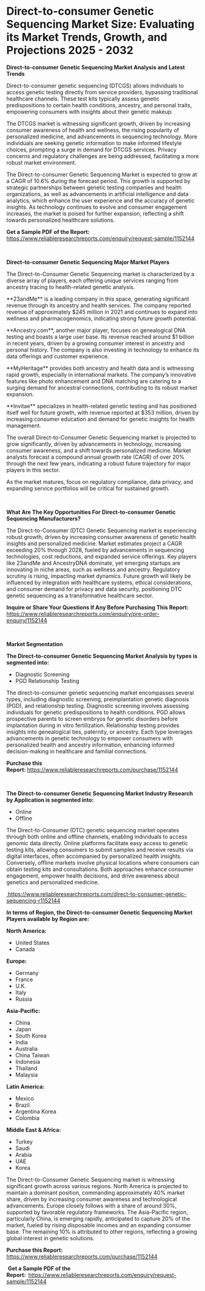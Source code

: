 <p><h1>Direct-to-consumer Genetic Sequencing Market Size: Evaluating its Market Trends, Growth, and Projections 2025 - 2032</h1></p><p><strong>Direct-to-consumer Genetic Sequencing Market Analysis and Latest Trends</strong></p>
<p><p>Direct-to-consumer genetic sequencing (DTCGS) allows individuals to access genetic testing directly from service providers, bypassing traditional healthcare channels. These test kits typically assess genetic predispositions to certain health conditions, ancestry, and personal traits, empowering consumers with insights about their genetic makeup.</p><p>The DTCGS market is witnessing significant growth, driven by increasing consumer awareness of health and wellness, the rising popularity of personalized medicine, and advancements in sequencing technology. More individuals are seeking genetic information to make informed lifestyle choices, prompting a surge in demand for DTCGS services. Privacy concerns and regulatory challenges are being addressed, facilitating a more robust market environment.</p><p>The Direct-to-consumer Genetic Sequencing Market is expected to grow at a CAGR of 10.6% during the forecast period. This growth is supported by strategic partnerships between genetic testing companies and health organizations, as well as advancements in artificial intelligence and data analytics, which enhance the user experience and the accuracy of genetic insights. As technology continues to evolve and consumer engagement increases, the market is poised for further expansion, reflecting a shift towards personalized healthcare solutions.</p></p>
<p><strong>Get a Sample PDF of the Report:&nbsp;</strong> <a href="https://www.reliableresearchreports.com/enquiry/request-sample/1152144?utm_campaign=3086&utm_medium=2&utm_source=Github&utm_content=ia&utm_term=13042025&utm_id=direct-to-consumer-genetic-sequencing">https://www.reliableresearchreports.com/enquiry/request-sample/1152144</a></p>
<p>&nbsp;</p>
<p><strong>Direct-to-consumer Genetic Sequencing Major Market Players</strong></p>
<p><p>The Direct-to-Consumer Genetic Sequencing market is characterized by a diverse array of players, each offering unique services ranging from ancestry tracing to health-related genetic analysis. </p><p>**23andMe** is a leading company in this space, generating significant revenue through its ancestry and health services. The company reported revenue of approximately $245 million in 2021 and continues to expand into wellness and pharmacogenomics, indicating strong future growth potential.</p><p>**Ancestry.com**, another major player, focuses on genealogical DNA testing and boasts a large user base. Its revenue reached around $1 billion in recent years, driven by a growing consumer interest in ancestry and personal history. The company is also investing in technology to enhance its data offerings and customer experience.</p><p>**MyHeritage** provides both ancestry and health data and is witnessing rapid growth, especially in international markets. The company’s innovative features like photo enhancement and DNA matching are catering to a surging demand for ancestral connections, contributing to its robust market expansion.</p><p>**Invitae** specializes in health-related genetic testing and has positioned itself well for future growth, with revenue reported at $353 million, driven by increasing consumer education and demand for genetic insights for health management.</p><p>The overall Direct-to-Consumer Genetic Sequencing market is projected to grow significantly, driven by advancements in technology, increasing consumer awareness, and a shift towards personalized medicine. Market analysts forecast a compound annual growth rate (CAGR) of over 20% through the next few years, indicating a robust future trajectory for major players in this sector.</p><p>As the market matures, focus on regulatory compliance, data privacy, and expanding service portfolios will be critical for sustained growth.</p></p>
<p>&nbsp;</p>
<p><strong>What Are The Key Opportunities For Direct-to-consumer Genetic Sequencing Manufacturers?</strong></p>
<p><p>The Direct-to-Consumer (DTC) Genetic Sequencing market is experiencing robust growth, driven by increasing consumer awareness of genetic health insights and personalized medicine. Market estimates project a CAGR exceeding 20% through 2028, fueled by advancements in sequencing technologies, cost reductions, and expanded service offerings. Key players like 23andMe and AncestryDNA dominate, yet emerging startups are innovating in niche areas, such as wellness and ancestry. Regulatory scrutiny is rising, impacting market dynamics. Future growth will likely be influenced by integration with healthcare systems, ethical considerations, and consumer demand for privacy and data security, positioning DTC genetic sequencing as a transformative healthcare sector.</p></p>
<p><strong>Inquire or Share Your Questions If Any Before Purchasing This Report:</strong> <a href="https://www.reliableresearchreports.com/enquiry/pre-order-enquiry/1152144?utm_campaign=3086&utm_medium=2&utm_source=Github&utm_content=ia&utm_term=13042025&utm_id=direct-to-consumer-genetic-sequencing">https://www.reliableresearchreports.com/enquiry/pre-order-enquiry/1152144</a></p>
<p>&nbsp;</p>
<p><strong>Market Segmentation</strong></p>
<p><strong>The Direct-to-consumer Genetic Sequencing Market Analysis by types is segmented into:</strong></p>
<p><ul><li>Diagnostic Screening</li><li>PGD Relationship Testing</li></ul></p>
<p><p>The direct-to-consumer genetic sequencing market encompasses several types, including diagnostic screening, preimplantation genetic diagnosis (PGD), and relationship testing. Diagnostic screening involves assessing individuals for genetic predispositions to health conditions. PGD allows prospective parents to screen embryos for genetic disorders before implantation during in vitro fertilization. Relationship testing provides insights into genealogical ties, paternity, or ancestry. Each type leverages advancements in genetic technology to empower consumers with personalized health and ancestry information, enhancing informed decision-making in healthcare and familial connections.</p></p>
<p><strong>Purchase this Report:&nbsp;</strong><a href="https://www.reliableresearchreports.com/purchase/1152144?utm_campaign=3086&utm_medium=2&utm_source=Github&utm_content=ia&utm_term=13042025&utm_id=direct-to-consumer-genetic-sequencing">https://www.reliableresearchreports.com/purchase/1152144</a></p>
<p>&nbsp;</p>
<p><strong>The Direct-to-consumer Genetic Sequencing Market Industry Research by Application is segmented into:</strong></p>
<p><ul><li>Online</li><li>Offline</li></ul></p>
<p><p>The Direct-to-Consumer (DTC) genetic sequencing market operates through both online and offline channels, enabling individuals to access genomic data directly. Online platforms facilitate easy access to genetic testing kits, allowing consumers to submit samples and receive results via digital interfaces, often accompanied by personalized health insights. Conversely, offline markets involve physical locations where consumers can obtain testing kits and consultations. Both approaches enhance consumer engagement, empower health decisions, and drive awareness about genetics and personalized medicine.</p></p>
<p><a href="https://www.reliableresearchreports.com/direct-to-consumer-genetic-sequencing-r1152144?utm_campaign=3086&utm_medium=2&utm_source=Github&utm_content=ia&utm_term=13042025&utm_id=direct-to-consumer-genetic-sequencing">&nbsp;https://www.reliableresearchreports.com/direct-to-consumer-genetic-sequencing-r1152144</a></p>
<p><strong>In terms of Region, the Direct-to-consumer Genetic Sequencing Market Players available by Region are:</strong></p>
<p>
    <p> <strong> North America: </strong>
        <ul>
            <li>United States</li>
            <li>Canada</li>
        </ul>
        </p> 
    <p> <strong> Europe: </strong>
        <ul>
            <li>Germany</li>
            <li>France</li>
            <li>U.K.</li>
            <li>Italy</li>
            <li>Russia</li>
        </ul>
        </p> 
    <p> <strong> Asia-Pacific: </strong>
        <ul>
            <li>China</li>
            <li>Japan</li>
            <li>South Korea</li>
            <li>India</li>
            <li>Australia</li>
            <li>China Taiwan</li>
            <li>Indonesia</li>
            <li>Thailand</li>
            <li>Malaysia</li>
        </ul>
        </p> 
    <p> <strong> Latin America: </strong>
        <ul>
            <li>Mexico</li>
            <li>Brazil</li>
            <li>Argentina Korea</li>
            <li>Colombia</li>
        </ul>
        </p> 
    <p> <strong> Middle East & Africa: </strong>
        <ul>
            <li>Turkey</li>
            <li>Saudi</li>
            <li>Arabia</li>
            <li>UAE</li>
            <li>Korea</li>
        </ul>
    </p>
    </p>
<p><p>The Direct-to-Consumer Genetic Sequencing market is witnessing significant growth across various regions. North America is projected to maintain a dominant position, commanding approximately 40% market share, driven by increasing consumer awareness and technological advancements. Europe closely follows with a share of around 30%, supported by favorable regulatory frameworks. The Asia-Pacific region, particularly China, is emerging rapidly, anticipated to capture 20% of the market, fueled by rising disposable incomes and an expanding consumer base. The remaining 10% is attributed to other regions, reflecting a growing global interest in genetic solutions.</p></p>
<p><strong>Purchase this Report: </strong><a href="https://www.reliableresearchreports.com/purchase/1152144?utm_campaign=3086&utm_medium=2&utm_source=Github&utm_content=ia&utm_term=13042025&utm_id=direct-to-consumer-genetic-sequencing">https://www.reliableresearchreports.com/purchase/1152144</a></p>
<p>&nbsp;<strong>Get a Sample PDF of the Report:&nbsp;&nbsp;</strong><a href="https://www.reliableresearchreports.com/enquiry/request-sample/1152144?utm_campaign=3086&utm_medium=2&utm_source=Github&utm_content=ia&utm_term=13042025&utm_id=direct-to-consumer-genetic-sequencing">https://www.reliableresearchreports.com/enquiry/request-sample/1152144</a></p>
<p><strong></strong></p>
<p><p></p><p></p><p></p></p>